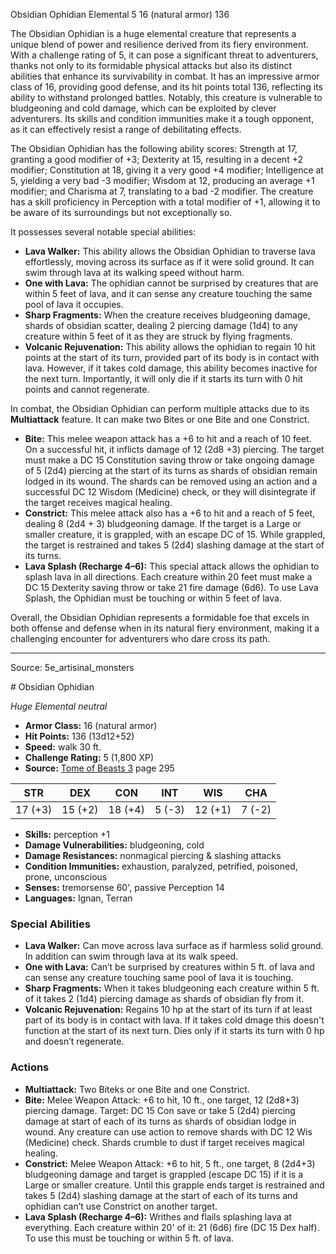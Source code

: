 <MonsterName/>Obsidian Ophidian</MonsterName>
<CreatureType/>Elemental</CreatureType>
<CR/>5</CR>
<AC/>16 (natural armor)</AC>
<HP/>136</HP>
<summary>The Obsidian Ophidian is a huge elemental creature that represents a unique blend of power and resilience derived from its fiery environment. With a challenge rating of 5, it can pose a significant threat to adventurers, thanks not only to its formidable physical attacks but also its distinct abilities that enhance its survivability in combat. It has an impressive armor class of 16, providing good defense, and its hit points total 136, reflecting its ability to withstand prolonged battles. Notably, this creature is vulnerable to bludgeoning and cold damage, which can be exploited by clever adventurers. Its skills and condition immunities make it a tough opponent, as it can effectively resist a range of debilitating effects.</summary>

<detail>

The Obsidian Ophidian has the following ability scores: Strength at 17, granting a good modifier of +3; Dexterity at 15, resulting in a decent +2 modifier; Constitution at 18, giving it a very good +4 modifier; Intelligence at 5, yielding a very bad -3 modifier; Wisdom at 12, producing an average +1 modifier; and Charisma at 7, translating to a bad -2 modifier. The creature has a skill proficiency in Perception with a total modifier of +1, allowing it to be aware of its surroundings but not exceptionally so. 

It possesses several notable special abilities:
- **Lava Walker:** This ability allows the Obsidian Ophidian to traverse lava effortlessly, moving across its surface as if it were solid ground. It can swim through lava at its walking speed without harm.
- **One with Lava:** The ophidian cannot be surprised by creatures that are within 5 feet of lava, and it can sense any creature touching the same pool of lava it occupies.
- **Sharp Fragments:** When the creature receives bludgeoning damage, shards of obsidian scatter, dealing 2 piercing damage (1d4) to any creature within 5 feet of it as they are struck by flying fragments.
- **Volcanic Rejuvenation:** This ability allows the ophidian to regain 10 hit points at the start of its turn, provided part of its body is in contact with lava. However, if it takes cold damage, this ability becomes inactive for the next turn. Importantly, it will only die if it starts its turn with 0 hit points and cannot regenerate.

In combat, the Obsidian Ophidian can perform multiple attacks due to its **Multiattack** feature. It can make two Bites or one Bite and one Constrict. 
- **Bite:** This melee weapon attack has a +6 to hit and a reach of 10 feet. On a successful hit, it inflicts damage of 12 (2d8 +3) piercing. The target must make a DC 15 Constitution saving throw or take ongoing damage of 5 (2d4) piercing at the start of its turns as shards of obsidian remain lodged in its wound. The shards can be removed using an action and a successful DC 12 Wisdom (Medicine) check, or they will disintegrate if the target receives magical healing.
- **Constrict:** This melee attack also has a +6 to hit and a reach of 5 feet, dealing 8 (2d4 + 3) bludgeoning damage. If the target is a Large or smaller creature, it is grappled, with an escape DC of 15. While grappled, the target is restrained and takes 5 (2d4) slashing damage at the start of its turns.
- **Lava Splash (Recharge 4–6):** This special attack allows the ophidian to splash lava in all directions. Each creature within 20 feet must make a DC 15 Dexterity saving throw or take 21 fire damage (6d6). To use Lava Splash, the Ophidian must be touching or within 5 feet of lava.

Overall, the Obsidian Ophidian represents a formidable foe that excels in both offense and defense when in its natural fiery environment, making it a challenging encounter for adventurers who dare cross its path.</detail>



---

Source: 5e_artisinal_monsters

<statblock>
# Obsidian Ophidian

*Huge* *Elemental* *neutral*

- **Armor Class:** 16 (natural armor)
- **Hit Points:** 136 (13d12+52)
- **Speed:** walk 30 ft.
- **Challenge Rating:** 5 (1,800 XP)
- **Source:** [Tome of Beasts 3](https://koboldpress.com/kpstore/product/tome-of-beasts-3-for-5th-edition/) page 295

| STR | DEX | CON | INT | WIS | CHA |
| --- | --- | --- | --- | --- | --- |
| 17 (+3) | 15 (+2) | 18 (+4) | 5 (-3) | 12 (+1) | 7 (-2) |

- **Skills:** perception +1
- **Damage Vulnerabilities:** bludgeoning, cold
- **Damage Resistances:** nonmagical piercing &amp; slashing attacks 
- **Condition Immunities:** exhaustion, paralyzed, petrified, poisoned, prone, unconscious
- **Senses:** tremorsense 60', passive Perception 14
- **Languages:** Ignan, Terran

### Special Abilities

- **Lava Walker:** Can move across lava surface as if harmless solid ground. In addition can swim through lava at its walk speed.
- **One with Lava:** Can’t be surprised by creatures within 5 ft. of lava and  can sense any creature touching same pool of lava it is touching.
- **Sharp Fragments:** When it takes bludgeoning each creature within 5 ft. of it takes 2 (1d4) piercing damage as shards of obsidian fly from it.
- **Volcanic Rejuvenation:** Regains 10 hp at the start of its turn if at least part of its body is in contact with lava. If it takes cold dmage this doesn't function at the start of its next turn. Dies only if it starts its turn with 0 hp and doesn’t regenerate.

### Actions

- **Multiattack:** Two Biteks or one Bite and one Constrict.
- **Bite:** Melee Weapon Attack: +6 to hit, 10 ft., one target, 12 (2d8+3) piercing damage. Target: DC 15 Con save or take 5 (2d4) piercing damage at start of each of its turns as shards of obsidian lodge in wound. Any creature can use action to remove shards with DC 12 Wis (Medicine) check. Shards crumble to dust if target receives magical healing.
- **Constrict:** Melee Weapon Attack: +6 to hit, 5 ft., one target, 8 (2d4+3) bludgeoning damage and target is grappled (escape DC 15) if it is a Large or smaller creature. Until this grapple ends target is restrained and takes 5 (2d4) slashing damage at the start of each of its turns and ophidian can’t use Constrict on another target.
- **Lava Splash (Recharge 4–6):** Writhes and flails splashing lava at everything. Each creature within 20' of it: 21 (6d6) fire (DC 15 Dex half). To use this must be touching or within 5 ft. of lava.


</statblock>


